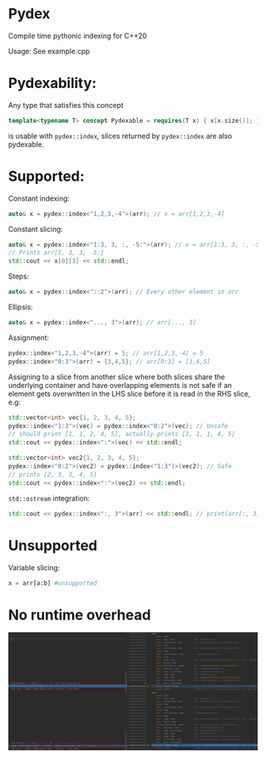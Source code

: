 # Pydex
Compile time pythonic indexing for C++20

Usage:
See example.cpp

<h1> 
Pydexability: 
</h1>

Any type that satisfies this concept
```cpp
template<typename T> concept Pydexable = requires(T x) { x[x.size()]; };
```
is usable with `pydex::index`, slices returned by `pydex::index` are also pydexable.

<h1>
Supported:
</h1>

Constant indexing:
```cpp
auto& x = pydex::index<"1,2,3,-4">(arr); // x = arr[1,2,3,-4]
```

Constant slicing:
```cpp
auto& x = pydex::index<"1:3, 3, :, -5:">(arr); // x = arr[1:3, 3, :, -5:]
// Prints arr[1, 3, 3, -5:]
std::cout << x[0][3] << std::endl;
```

Steps:
```cpp
auto& x = pydex::index<"::2">(arr); // Every other element in arr
```

Ellipsis:
```cpp
auto& x = pydex::index<"..., 3">(arr); // arr[..., 3]
```

Assignment:
```cpp
pydex::index<"1,2,3,-4">(arr) = 5; // arr[1,2,3,-4] = 5
pydex::index<"0:3">(arr) = {3,4,5}; // arr[0:3] = [3,4,5]
```
Assigning to a slice from another slice where both slices share the underlying container 
and have overlapping elements is not safe if an element gets overwritten in the LHS slice before it is read in the RHS slice, e.g:
```cpp
std::vector<int> vec{1, 2, 3, 4, 5};
pydex::index<"1:3">(vec) = pydex::index<"0:2">(vec); // Unsafe
// should print [1, 1, 2, 4, 5], actually prints [1, 1, 1, 4, 5]
std::cout << pydex::index<":">(vec) << std::endl; 
```
```cpp
std::vector<int> vec2{1, 2, 3, 4, 5};
pydex::index<"0:2">(vec2) = pydex::index<"1:3")>(vec2); // Safe
// prints [2, 3, 3, 4, 5]
std::cout << pydex::index<":">(vec2) << std::endl;
```
`std::ostream` integration:
```cpp
std::cout << pydex::index<":, 3">(arr) << std::endl; // print(arr[:, 3])
```

<h1> Unsupported </h1>

Variable slicing:
```python
x = arr[a:b] #unsupported
```

<h1> No runtime overhead</h1>

![asm.png](asm.png)